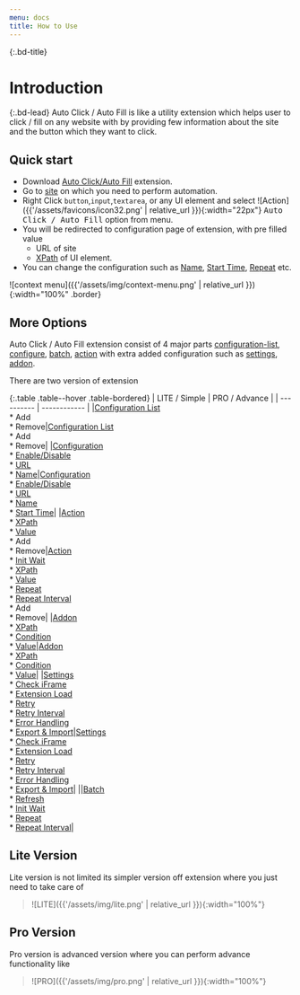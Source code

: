 ```yaml
---
menu: docs
title: How to Use
---
```


{:.bd-title}
# Introduction

{:.bd-lead}
Auto Click / Auto Fill is like a utility extension which helps user to click / fill on any website with by providing few information about the site and the button which they want to click.

## Quick start
* Download [Auto Click/Auto Fill](https://chrome.google.com/webstore/detail/auto-click-auto-fill/iapifmceeokikomajpccajhjpacjmibe) extension.
* Go to [site](test) on which you need to perform automation.
* Right Click `button`,`input`,`textarea`, or any UI element and select ![Action]({{'/assets/favicons/icon32.png' | relative_url }}){:width="22px"} <kbd>Auto Click / Auto Fill</kbd> option from menu.
* You will be redirected to configuration page of extension, with pre filled value 
  * URL of site
  * [XPath](xpath) of UI element.
* You can change the configuration such as [Name](configuration#name), [Start Time](configuration#start-time), [Repeat](batch#repeat) etc.

![context menu]({{'/assets/img/context-menu.png' | relative_url }}){:width="100%" .border}

## More Options
Auto Click / Auto Fill extension consist of 4 major parts [configuration-list](configuration-list), [configure](configuration), [batch](batch), [action](action) with extra added configuration such as [settings](settings), [addon](addon). 

There are two version of extension

{:.table .table--hover .table-bordered}
| LITE / Simple | PRO / Advance |
| ---------- | ------------ |
|[Configuration List](configuration-list)<br/>* Add<br/>* Remove|[Configuration List](configuration-list)<br/>* Add<br/>* Remove|
|[Configuration](configuration)<br/>* [Enable/Disable](configuration#enable--disable)<br/>* [URL](configuration#url)<br/>* [Name](configuration#name)|[Configuration](configuration)<br/>* [Enable/Disable](configuration#enable--disable)<br/>* [URL](configuration#url) <br/>* [Name](configuration#name)<br/>* [Start Time](configuration#start-time)|
|[Action](action)<br/>* [XPath](action#xpath)<br/>* [Value](action#value)<br/>* Add<br/>* Remove|[Action](action)<br/>* [Init Wait](action#init-wait)<br/>* [XPath](action#xpath)<br/>* [Value](action#value)<br/>* [Repeat](action#repeat)<br/>* [Repeat Interval](action#repeat-interval)<br/>* Add<br/>* Remove|
|[Addon](addon)<br/>* [XPath](addon#xpath)<br/>* [Condition](addon#condition)<br/>* [Value](addon#value)|[Addon](addon)<br/>* [XPath](addon#xpath)<br/>* [Condition](addon#condition)<br/>* [Value](addon#value)|
|[Settings](settings)<br/>* [Check iFrame](settings#check-iframe)<br/>* [Extension Load](settings#extension-load)<br/>* [Retry](settings#retry)<br/>* [Retry Interval](settings#retry-interval)<br/>* [Error Handling](settings#error-handling)<br/>* [Export & Import](settings#export--import)|[Settings](settings)<br/>* [Check iFrame](settings#check-iframe)<br/>* [Extension Load](settings#extension-load)<br/>* [Retry](settings#retry)<br/>* [Retry Interval](settings#retry-interval)<br/>* [Error Handling](settings#error-handling)<br/>* [Export & Import](settings#export--import)|
||[Batch](batch)<br/>* [Refresh](batch#refresh)<br/>* [Init Wait](batch#init-wait)<br/>* [Repeat](batch#repeat)<br/>* [Repeat Interval](batch#repeat-interval)|


## Lite Version
Lite version is not limited its simpler version off extension where you just need to take care of<br/>

> ![LITE]({{'/assets/img/lite.png' | relative_url }}){:width="100%"}

## Pro Version
Pro version is advanced version where you can perform advance functionality like<br/>

> ![PRO]({{'/assets/img/pro.png' | relative_url }}){:width="100%"}